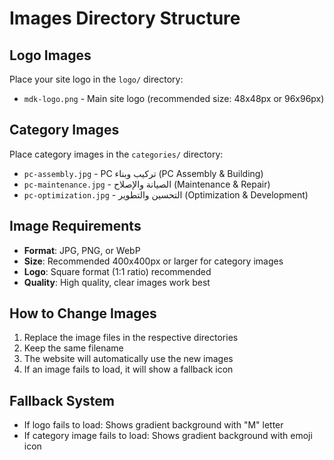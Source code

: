 # Images Directory Structure

## Logo Images
Place your site logo in the `logo/` directory:
- `mdk-logo.png` - Main site logo (recommended size: 48x48px or 96x96px)

## Category Images
Place category images in the `categories/` directory:
- `pc-assembly.jpg` - PC تركيب وبناء (PC Assembly & Building)
- `pc-maintenance.jpg` - الصيانة والإصلاح (Maintenance & Repair)
- `pc-optimization.jpg` - التحسين والتطوير (Optimization & Development)

## Image Requirements
- **Format**: JPG, PNG, or WebP
- **Size**: Recommended 400x400px or larger for category images
- **Logo**: Square format (1:1 ratio) recommended
- **Quality**: High quality, clear images work best

## How to Change Images
1. Replace the image files in the respective directories
2. Keep the same filename
3. The website will automatically use the new images
4. If an image fails to load, it will show a fallback icon

## Fallback System
- If logo fails to load: Shows gradient background with "M" letter
- If category image fails to load: Shows gradient background with emoji icon